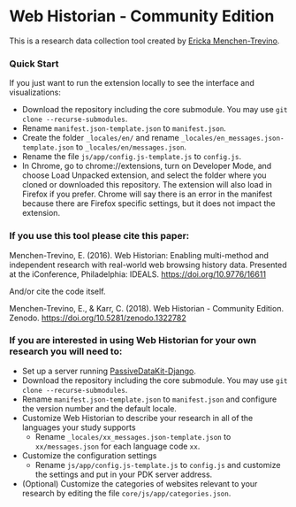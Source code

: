 # Web Historian - Community Edition

This is a research data collection tool created by 	[Ericka Menchen-Trevino](http://ericka.cc/). 

### Quick Start

If you just want to run the extension locally to see the interface and visualizations:

* Download the repository including the core submodule. You may use `git clone --recurse-submodules`.
* Rename `manifest.json-template.json` to `manifest.json`.
* Create the folder `_locales/en/` and rename `_locales/en_messages.json-template.json` to `_locales/en/messages.json`.
* Rename the file `js/app/config.js-template.js` to `config.js`.
* In Chrome, go to chrome://extensions, turn on Developer Mode, and choose Load Unpacked extension, and select the folder where you cloned or downloaded this repository. The extension will also load in Firefox if you prefer. Chrome will say there is an error in the manifest because there are Firefox specific settings, but it does not impact the extension.

### If you use this tool please cite this paper: 

Menchen-Trevino, E. (2016). Web Historian: Enabling multi-method and independent research with real-world web browsing history data. Presented at the iConference, Philadelphia: IDEALS. https://doi.org/10.9776/16611

And/or cite the code itself.

Menchen-Trevino, E., & Karr, C. (2018). Web Historian - Community Edition. Zenodo. https://doi.org/10.5281/zenodo.1322782

### If you are interested in using Web Historian for your own research you will need to:

* Set up a server running [PassiveDataKit-Django](https://github.com/audaciouscode/PassiveDataKit-Django).
* Download the repository including the core submodule. You may use `git clone --recurse-submodules`.
* Rename `manifest.json-template.json` to `manifest.json` and configure the version number and the default locale.
* Customize Web Historian to describe your research in all of the languages your study supports
	* Rename `_locales/xx_messages.json-template.json` to `xx/messages.json` for each language code `xx`.
* Customize the configuration settings
	* Rename `js/app/config.js-template.js` to `config.js` and customize the settings and put in your PDK server address.
* (Optional) Customize the categories of websites relevant to your research by editing the file `core/js/app/categories.json`.
